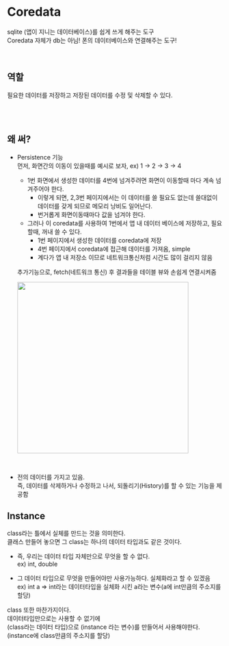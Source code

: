 # Coredata
sqlite (앱이 지니는 데이터베이스)를 쉽게 쓰게 해주는 도구  
Coredata 자체가 db는 아님! 폰의 데이터베이스와 연결해주는 도구!  


<br>

## 역할
필요한 데이터를 저장하고 저장된 데이터를 수정 및 삭제할 수 있다.

<br>
<br>


## 왜 써?

- Persistence 기능  
    먼저, 화면간의 이동이 있을때를 예시로 보자, ex) 1 -> 2 -> 3 -> 4  

    - 1번 화면에서 생성한 데이터를 4번에 넘겨주려면 화면이 이동할때 마다 계속 넘겨주어야 한다.
        - 이렇게 되면, 2,3번 페이지에서는 이 데이터를 쓸 필요도 없는데 쓸대없이 데이터를 갖게 되므로 메모리 낭비도 일어난다.
        - 번거롭게 화면이동때마다 값을 넘겨야 한다.
    - 그러나 이 coredata를 사용하여 1번에서 앱 내 데이터 베이스에 저장하고, 필요할때, 꺼내 쓸 수 있다.
        - 1번 페이지에서 생성한 데이터를 coredata에 저장
        - 4번 페이지에서 coredata에 접근해 데이터를 가져옴, simple
        - 계다가 앱 내 저장소 이므로 네트워크통신처럼 시간도 많이 걸리지 않음

    추가기능으로, fetch(네트워크 통신) 후 결과들을 테이블 뷰와 손쉽게 연결시켜줌


    <div> <img src ="coredata.png" style ="width:400px"> </div>


<br>

- 전의 데이터를 가지고 있음.  
즉, 데이터를 삭제하거나 수정하고 나서, 되돌리기(History)를 할 수 있는 기능을 제공함




## Instance

class라는 틀에서 실체를 만드는 것을 의미한다.  
클래스 만들어 놓으면 그 class는 하나의 데이터 타입과도 같은 것이다.  

- 즉, 우리는 데이터 타입 자체만으로 무엇을 할 수 없다.  
ex) int, double  

- 그 데이터 타입으로 무엇을 만들어야만 사용가능하다. 실체화라고 할 수 있겠음  
ex) int a => int라는 데이터타입을 실체화 시킨 a라는 변수(a에 int만큼의 주소지를 할당)

class 또한 마찬가지이다.  
데이터타입만으로는 사용할 수 없기에   
(class라는 데이터 타입)으로 (instance 라는 변수)를 만들어서 사용해야한다.  (instance에 class만큼의 주소지를 할당)